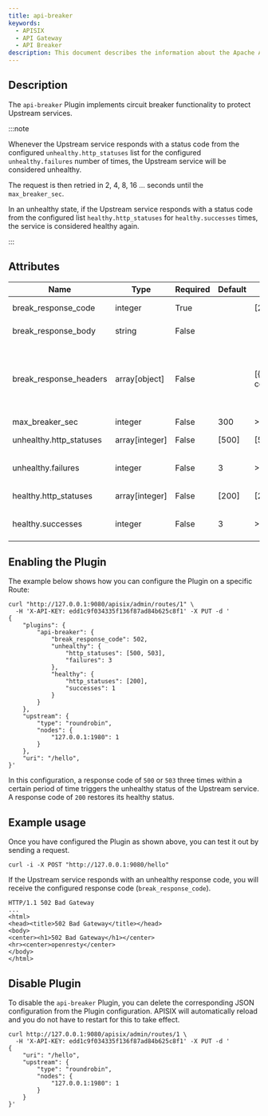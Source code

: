 ```yaml
---
title: api-breaker
keywords:
  - APISIX
  - API Gateway
  - API Breaker
description: This document describes the information about the Apache APISIX api-breaker Plugin, you can use it to protect Upstream services.
---
```


<!--
#
# Licensed to the Apache Software Foundation (ASF) under one or more
# contributor license agreements.  See the NOTICE file distributed with
# this work for additional information regarding copyright ownership.
# The ASF licenses this file to You under the Apache License, Version 2.0
# (the "License"); you may not use this file except in compliance with
# the License.  You may obtain a copy of the License at
#
#     http://www.apache.org/licenses/LICENSE-2.0
#
# Unless required by applicable law or agreed to in writing, software
# distributed under the License is distributed on an "AS IS" BASIS,
# WITHOUT WARRANTIES OR CONDITIONS OF ANY KIND, either express or implied.
# See the License for the specific language governing permissions and
# limitations under the License.
#
-->

## Description

The `api-breaker` Plugin implements circuit breaker functionality to protect Upstream services.

:::note

Whenever the Upstream service responds with a status code from the configured `unhealthy.http_statuses` list for the configured `unhealthy.failures` number of times, the Upstream service will be considered unhealthy.

The request is then retried in 2, 4, 8, 16 ... seconds until the `max_breaker_sec`.

In an unhealthy state, if the Upstream service responds with a status code from the configured list `healthy.http_statuses` for `healthy.successes` times, the service is considered healthy again.

:::

## Attributes

| Name                    | Type           | Required | Default | Valid values    | Description                                                                                                                                                                                                                                  |
|-------------------------|----------------|----------|---------|-----------------|----------------------------------------------------------------------------------------------------------------------------------------------------------------------------------------------------------------------------------------------|
| break_response_code     | integer        | True     |         | [200, ..., 599] | HTTP error code to return when Upstream is unhealthy.                                                                                                                                                                                        |
| break_response_body     | string         | False    |         |                 | Body of the response message to return when Upstream is unhealthy.                                                                                                                                                                           |
| break_response_headers  | array[object]  | False    |         | [{"key":"header_name","value":"can contain Nginx $var"}] | Headers of the response message to return when Upstream is unhealthy. Can only be configured when the `break_response_body` attribute is configured. The values can contain APISIX variables. For example, we can use `{"key":"X-Client-Addr","value":"$remote_addr:$remote_port"}`. |
| max_breaker_sec         | integer        | False    | 300     | >=3             | Maximum time in seconds for circuit breaking.                                                                                                                                                                                                |
| unhealthy.http_statuses | array[integer] | False    | [500]   | [500, ..., 599] | Status codes of Upstream to be considered unhealthy.                                                                                                                                                                                         |
| unhealthy.failures      | integer        | False    | 3       | >=1             | Number of failures within a certain period of time for the Upstream service to be considered unhealthy.                                                                                                                                                          |
| healthy.http_statuses   | array[integer] | False    | [200]   | [200, ..., 499] | Status codes of Upstream to be considered healthy.                                                                                                                                                                                           |
| healthy.successes       | integer        | False    | 3       | >=1             | Number of consecutive healthy requests for the Upstream service to be considered healthy.                                                                                                                                                    |

## Enabling the Plugin

The example below shows how you can configure the Plugin on a specific Route:

```shell
curl "http://127.0.0.1:9080/apisix/admin/routes/1" \
  -H 'X-API-KEY: edd1c9f034335f136f87ad84b625c8f1' -X PUT -d '
{
    "plugins": {
        "api-breaker": {
            "break_response_code": 502,
            "unhealthy": {
                "http_statuses": [500, 503],
                "failures": 3
            },
            "healthy": {
                "http_statuses": [200],
                "successes": 1
            }
        }
    },
    "upstream": {
        "type": "roundrobin",
        "nodes": {
            "127.0.0.1:1980": 1
        }
    },
    "uri": "/hello",
}'
```

In this configuration, a response code of `500` or `503` three times within a certain period of time triggers the unhealthy status of the Upstream service. A response code of `200` restores its healthy status.

## Example usage

Once you have configured the Plugin as shown above, you can test it out by sending a request.

```shell
curl -i -X POST "http://127.0.0.1:9080/hello"
```

If the Upstream service responds with an unhealthy response code, you will receive the configured response code (`break_response_code`).

```shell
HTTP/1.1 502 Bad Gateway
...
<html>
<head><title>502 Bad Gateway</title></head>
<body>
<center><h1>502 Bad Gateway</h1></center>
<hr><center>openresty</center>
</body>
</html>
```

## Disable Plugin

To disable the `api-breaker` Plugin, you can delete the corresponding JSON configuration from the Plugin configuration. APISIX will automatically reload and you do not have to restart for this to take effect.

```shell
curl http://127.0.0.1:9080/apisix/admin/routes/1 \
  -H 'X-API-KEY: edd1c9f034335f136f87ad84b625c8f1' -X PUT -d '
{
    "uri": "/hello",
    "upstream": {
        "type": "roundrobin",
        "nodes": {
            "127.0.0.1:1980": 1
        }
    }
}'
```
